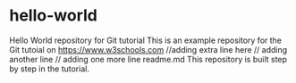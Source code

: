 # hello-world
Hello World repository for Git tutorial
This is an example repository for the Git tutoial on https://www.w3schools.com
//adding extra line here 
// adding another line 
// adding one more line readme.md
This repository is built step by step in the tutorial.
